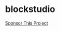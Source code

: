 # blockstudio

[Sponsor This Project](https://webmultipliers.com/direct-sponsorship/?project=blockstudio)